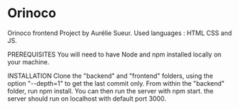 # Orinoco
Orinoco frontend Project by Aurélie Sueur. Used languages : HTML CSS and JS.

PREREQUISITES
You will need to have Node and npm installed locally on your machine.

INSTALLATION
Clone the "backend" and "frontend" folders, using the option "--depth=1" to get the last commit only.
From within the "backend" folder, run npm install. You can then run the server with npm start. 
the server should run on localhost with default port 3000.
